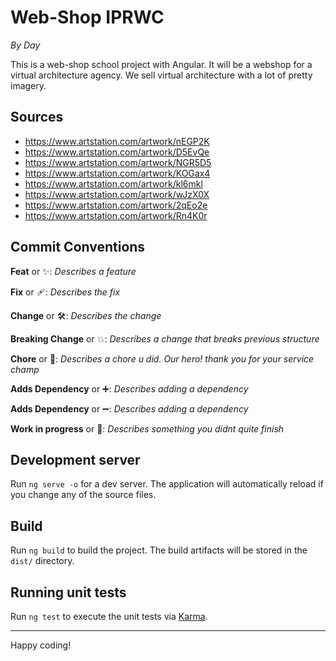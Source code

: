 # Web-Shop IPRWC
_By Day_

This is a web-shop school project with Angular.
It will be a webshop for a virtual architecture agency.
We sell virtual architecture with a lot of pretty imagery.

## Sources
- https://www.artstation.com/artwork/nEGP2K
- https://www.artstation.com/artwork/D5EvQe
- https://www.artstation.com/artwork/NGR5D5
- https://www.artstation.com/artwork/KOGax4
- https://www.artstation.com/artwork/kl6mkl
- https://www.artstation.com/artwork/wJzX0X
- https://www.artstation.com/artwork/2qEo2e
- https://www.artstation.com/artwork/Rn4K0r

## **Commit Conventions**
**Feat** or ✨: _Describes a feature_

**Fix** or 🩹: _Describes the fix_

**Change** or 🛠️: _Describes the change_

**Breaking Change** or 💥: _Describes a change that breaks previous structure_

**Chore** or 🧹: _Describes a chore u did. Our hero! thank you for your service champ_

**Adds Dependency** or ➕: _Describes adding a dependency_

**Adds Dependency** or ➖: _Describes adding a dependency_

**Work in progress** or 🚧: _Describes something you didnt quite finish_

## Development server

Run `ng serve -o` for a dev server. The application will automatically reload if you change any of the source files.

## Build

Run `ng build` to build the project. The build artifacts will be stored in the `dist/` directory.

## Running unit tests

Run `ng test` to execute the unit tests via [Karma](https://karma-runner.github.io).

---

Happy coding!


